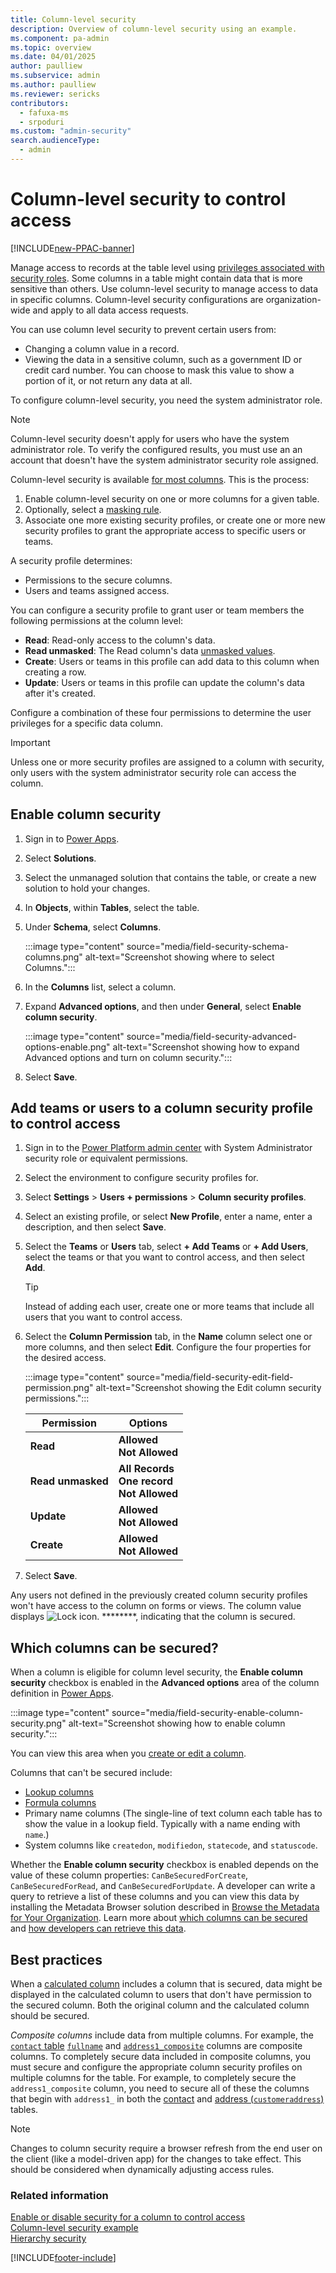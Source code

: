 ```yaml
---
title: Column-level security 
description: Overview of column-level security using an example.
ms.component: pa-admin
ms.topic: overview
ms.date: 04/01/2025
author: paulliew
ms.subservice: admin
ms.author: paulliew
ms.reviewer: sericks
contributors:
  - fafuxa-ms
  - srpoduri
ms.custom: "admin-security"
search.audienceType: 
  - admin
---
```

# Column-level security to control access

[!INCLUDE[new-PPAC-banner](~/includes/new-PPAC-banner.md)]

Manage access to records at the table level using [privileges associated with security roles](how-record-access-determined.md). Some columns in a table might contain data that is more sensitive than others. Use column-level security to manage access to data in specific columns. Column-level security configurations are organization-wide and apply to all data access requests.

You can use column level security to prevent certain users from:

- Changing a column value in a record.
- Viewing the data in a sensitive column, such as a government ID or credit card number. You can choose to mask this value to show a portion of it, or not return any data at all.

To configure column-level security, you need the system administrator role.

> [!NOTE]
> Column-level security doesn't apply for users who have the system administrator role. To verify the configured results, you must use an an account that doesn't have the system administrator security role assigned.

Column-level security is available [for most columns](#which-columns-can-be-secured). This is the process:
  
1. Enable column-level security on one or more columns for a given table.
1. Optionally, select a [masking rule](create-manage-masking-rules.md).  
1. Associate one more existing security profiles, or create one or more new security profiles to grant the appropriate access to specific users or teams.
  
A security profile determines:

- Permissions to the secure columns.  
- Users and teams assigned access.

You can configure a security profile to grant user or team members the following permissions at the column level:  

- **Read**: Read-only access to the column's data.
- **Read unmasked**: The Read column's data [unmasked values](create-manage-masking-rules.md).
- **Create**: Users or teams in this profile can add data to this column when creating a row.  
- **Update**: Users or teams in this profile can update the column's data after it's created.  

Configure a combination of these four permissions to determine the user privileges for a specific data column.  

> [!IMPORTANT]
> Unless one or more security profiles are assigned to a column with security, only users with the system administrator security role can access the column.  
  

## Enable column security

1. Sign in to [Power Apps](https://make.powerapps.com/).
1. Select **Solutions**.
1. Select the unmanaged solution that contains the table, or create a new solution to hold your changes.
1. In **Objects**, within **Tables**, select the table.
1. Under **Schema**, select **Columns**.

   :::image type="content" source="media/field-security-schema-columns.png" alt-text="Screenshot showing where to select Columns.":::

1. In the **Columns** list, select a column.
1. Expand **Advanced options**, and then under **General**, select **Enable column security**.

   :::image type="content" source="media/field-security-advanced-options-enable.png" alt-text="Screenshot showing how to expand Advanced options and turn on column security.":::

1. Select **Save**.

## Add teams or users to a column security profile to control access

<!-- fwlink  https://go.microsoft.com/fwlink/?linkid=2193903 -->

1. Sign in to the [Power Platform admin center](https://admin.powerplatform.microsoft.com) with System Administrator security role or equivalent permissions.
1. Select the environment to configure security profiles for. 
1. Select **Settings** > **Users + permissions** > **Column security profiles**. 
1. Select an existing profile, or select **New Profile**, enter a name, enter a description, and then select **Save**.  
1. Select the **Teams** or **Users** tab, select **+ Add Teams** or **+ Add Users**, select the teams or that you want to control access, and then select **Add**. 

    > [!TIP]
    > Instead of adding each user, create one or more teams that include all users that you want to control access.

1. Select the **Column Permission** tab, in the **Name** column select one or more columns, and then select **Edit**. Configure the four properties for the desired access.  

   :::image type="content" source="media/field-security-edit-field-permission.png" alt-text="Screenshot showing the Edit column security permissions.":::


   |Permission|Options|
   |---------|---------|
   |**Read**|**Allowed**<br />**Not Allowed**|
   |**Read unmasked**|**All Records**<br />**One record**<br />**Not Allowed**|
   |**Update**|**Allowed**<br />**Not Allowed**|
   |**Create**|**Allowed** <br />**Not Allowed**|


1. Select **Save**.

Any users not defined in the previously created column security profiles won't have access to the column on forms or views. The column value displays ![Lock icon.](../admin/media/admin-field-level-security-lock.png "Lock icon") ********, indicating that the column is secured.


## Which columns can be secured?  

When a column is eligible for column level security, the **Enable column security** checkbox is enabled in the **Advanced options** area of the column definition in [Power Apps](https://make.powerapps.com/).

:::image type="content" source="media/field-security-enable-column-security.png" alt-text="Screenshot showing how to enable column security.":::

You can view this area when you [create or edit a column](/power-apps/maker/data-platform/create-edit-field-portal).

Columns that can't be secured include:

- [Lookup columns](/power-apps/maker/data-platform/types-of-fields#different-types-of-lookups)
- [Formula columns](/power-apps/maker/data-platform/formula-columns)
- Primary name columns (The single-line of text column each table has to show the value in a lookup field. Typically with a name ending with `name`.)
- System columns like `createdon`, `modifiedon`, `statecode`, and `statuscode`.

Whether the **Enable column security** checkbox is enabled depends on the value of these column properties: `CanBeSecuredForCreate`, `CanBeSecuredForRead`, and `CanBeSecuredForUpdate`. A developer can write a query to retrieve a list of these columns and you can view this data by installing the Metadata Browser solution described in [Browse the Metadata for Your Organization](/powerapps/developer/common-data-service/browse-your-metadata). Learn more about [which columns can be secured](/power-apps/developer/data-platform/field-security-entities#which-attributes-can-be-secured) and [how developers can retrieve this data](/power-apps/developer/data-platform/query-schema-definitions).


## Best practices

When a [calculated column](/power-apps/maker/data-platform/define-calculated-fields) includes a column that is secured, data might be displayed in the calculated column to users that don't have permission to the secured column. Both the original column and the calculated column should be secured.
  
_Composite columns_ include data from multiple columns. For example, the [`contact` table](/power-apps/developer/data-platform/reference/entities/contact) [`fullname`](/power-apps/developer/data-platform/reference/entities/contact#BKMK_FullName) and [`address1_composite`](/power-apps/developer/data-platform/reference/entities/contact#BKMK_Address1_Composite) columns are composite columns. To completely secure data included in composite columns, you must secure and configure the appropriate column security profiles on multiple columns for the table. For example, to completely secure the `address1_composite` column, you need to secure all of these the columns that begin with `address1_` in both the [contact](/power-apps/developer/data-platform/reference/entities/contact) and [address (`customeraddress`)](/power-apps/developer/data-platform/reference/entities/customeraddress) tables.


> [!Note]
> Changes to column security require a browser refresh from the end user on the client (like a model-driven app) for the changes to take effect. This should be considered when dynamically adjusting access rules.
  
### Related information

[Enable or disable security for a column to control access](enable-disable-security-field.md)   
[Column-level security example](column-level-security-example.md)   
[Hierarchy security](hierarchy-security.md)


[!INCLUDE[footer-include](../includes/footer-banner.md)]
